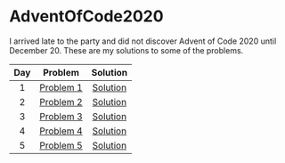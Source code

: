 # AdventOfCode2020

I arrived late to the party and did not discover Advent of Code 2020 until December 20. These are my solutions to some of the problems.

| Day   | Problem   | Solution  |
|:-:|:-:|:-:|
| 1  | [Problem 1](https://adventofcode.com/2020/day/1)  | [Solution](day1/p1.py)  |
| 2  | [Problem 2](https://adventofcode.com/2020/day/2)  | [Solution](day2/day2.py)   |
| 3 | [Problem 3](https://adventofcode.com/2020/day/3) | [Solution](day3/day3.py) |
| 4 | [Problem 4](https://adventofcode.com/2020/day/4) | [Solution](day4/day4.py) |
| 5 | [Problem 5](https://adventofcode.com/2020/day/5) | [Solution](day5/day5.py) |
